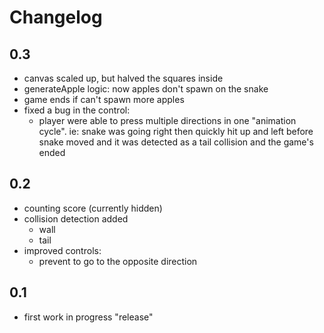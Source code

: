 # Changelog

## 0.3

- canvas scaled up, but halved the squares inside
- generateApple logic: now apples don't spawn on the snake
- game ends if can't spawn more apples
- fixed a bug in the control:
  - player were able to press multiple directions in one "animation cycle". ie: snake was going right then quickly hit up and left before snake moved and it was detected as a tail collision and the game's ended

## 0.2

- counting score (currently hidden)
- collision detection added
  - wall
  - tail
- improved controls:
  - prevent to go to the opposite direction

## 0.1

- first work in progress "release"
